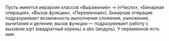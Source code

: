 Пусть имеется иерархия классов «Выражение» → («Число», «Бинарная операция», «Вызов
функции», «Переменная»). Бинарная операция подразумевает возможность выполнения сложения, умножения,
вычитания и деления; вызов функции — подразумевает работу с вызовом sqrt (квадратный
корень) и abs (модуль). У переменной есть имя.
